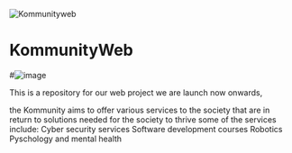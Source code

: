 ![Kommunityweb](https://github.com/KD-TECH-HUB/KommunityWeb/assets/100923180/28d6ec47-bbda-4c61-98e1-c01c64097015)
# KommunityWeb
#![image](https://github.com/KD-TECH-HUB/KommunityWeb/assets/100565980/b3983157-5f7a-44d4-bd97-cd094cc6b53b)

This is a repository for our web project we are launch now onwards, 

 the Kommunity aims to offer various services to the society 
 that are in return to solutions needed for the society to thrive
 some of the services include:
   Cyber security services
   Software development courses 
   Robotics
   Pyschology and mental health
